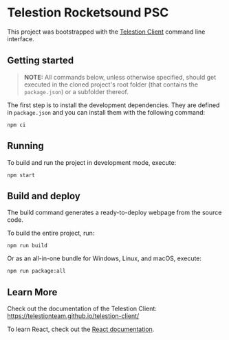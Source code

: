 # Telestion Rocketsound PSC

This project was bootstrapped with the
[Telestion Client](https://github.com/TelestionTeam/telestion-client) command line interface.

## Getting started

> **NOTE:** All commands below, unless otherwise specified,
> should get executed in the cloned project's root folder (that contains the `package.json`) or a subfolder thereof.

The first step is to install the development dependencies.
They are defined in `package.json` and you can install them with the following command:

```shell script
npm ci
```

## Running

To build and run the project in development mode, execute:

```shell script
npm start
```

## Build and deploy

The build command generates a ready-to-deploy webpage from the source code.

To build the entire project, run:

```shell script
npm run build
```

Or as an all-in-one bundle for Windows, Linux, and macOS, execute:

```shell script
npm run package:all
```

## Learn More

Check out the documentation of the Telestion Client:
https://telestionteam.github.io/telestion-client/

To learn React, check out the [React documentation](https://reactjs.org/).
